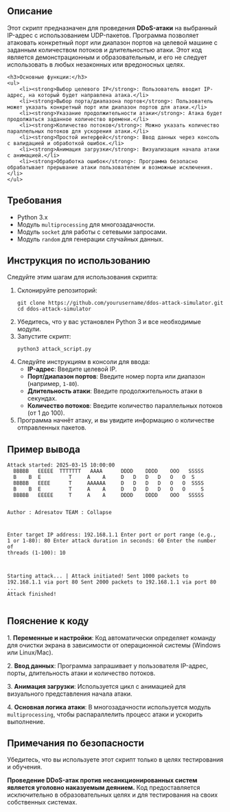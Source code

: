 <!DOCTYPE html>
<html lang="ru">
<head>
    <meta charset="UTF-8">
    <meta name="viewport" content="width=device-width, initial-scale=1.0">
    <meta http-equiv="X-UA-Compatible" content="ie=edge">
</head>
<body>

<section>
    <h2>Описание</h2>
    <p>Этот скрипт предназначен для проведения <strong>DDoS-атаки</strong> на выбранный IP-адрес с использованием UDP-пакетов. Программа позволяет атаковать конкретный порт или диапазон портов на целевой машине с заданным количеством потоков и длительностью атаки. Этот код является демонстрационным и образовательным, и его не следует использовать в любых незаконных или вредоносных целях.</p>

    <h3>Основные функции:</h3>
    <ul>
        <li><strong>Выбор целевого IP</strong>: Пользователь вводит IP-адрес, на который будет направлена атака.</li>
        <li><strong>Выбор порта/диапазона портов</strong>: Пользователь может указать конкретный порт или диапазон портов для атаки.</li>
        <li><strong>Указание продолжительности атаки</strong>: Атака будет продолжаться заданное количество времени.</li>
        <li><strong>Количество потоков</strong>: Можно указать количество параллельных потоков для ускорения атаки.</li>
        <li><strong>Простой интерфейс</strong>: Ввод данных через консоль с валидацией и обработкой ошибок.</li>
        <li><strong>Анимация загрузки</strong>: Визуализация начала атаки с анимацией.</li>
        <li><strong>Обработка ошибок</strong>: Программа безопасно обрабатывает прерывание атаки пользователем и возможные исключения.</li>
    </ul>
</section>

<section>
    <h2>Требования</h2>
    <ul>
        <li>Python 3.x</li>
        <li>Модуль <code>multiprocessing</code> для многозадачности.</li>
        <li>Модуль <code>socket</code> для работы с сетевыми запросами.</li>
        <li>Модуль <code>random</code> для генерации случайных данных.</li>
    </ul>
</section>

<section>
    <h2>Инструкция по использованию</h2>
    <p>Следуйте этим шагам для использования скрипта:</p>
    <ol>
        <li>Склонируйте репозиторий:
            <pre><code>git clone https://github.com/yourusername/ddos-attack-simulator.git
cd ddos-attack-simulator</code></pre>
        </li>
        <li>Убедитесь, что у вас установлен Python 3 и все необходимые модули.</li>
        <li>Запустите скрипт:
            <pre><code>python3 attack_script.py</code></pre>
        </li>
        <li>Следуйте инструкциям в консоли для ввода:
            <ul>
                <li><strong>IP-адрес</strong>: Введите целевой IP.</li>
                <li><strong>Порт/диапазон портов</strong>: Введите номер порта или диапазон (например, <code>1-80</code>).</li>
                <li><strong>Длительность атаки</strong>: Введите продолжительность атаки в секундах.</li>
                <li><strong>Количество потоков</strong>: Введите количество параллельных потоков (от 1 до 100).</li>
            </ul>
        </li>
        <li>Программа начнёт атаку, и вы увидите информацию о количестве отправленных пакетов.</li>
    </ol>
</section>

<section>
    <h2>Пример вывода</h2>
    <pre><code>Attack started: 2025-03-15 10:00:00
  BBBBB   EEEEE  TTTTTТТ   AAAA      DDDD    DDDD    OOO   SSSSS
  B    B  E         T     A    A     D   D   D   D   O   O  S
  BBBBB   EEEE      T     AAAAAA     D   D   D   D   O   O  SSSS
  B    B  E         T     A    A     D   D   D   D   O   O     S
  BBBBB   EEEEE     T     A    A     DDDD    DDDD    OOO   SSSSS

Author   : Adresatov
TEAM     : Collapse

Enter target IP address: 192.168.1.1
Enter port or port range (e.g., 1 or 1-80): 80
Enter attack duration in seconds: 60
Enter the number of threads (1-100): 10

Starting attack... | Attack initiated!
Sent 1000 packets to 192.168.1.1 via port 80
Sent 2000 packets to 192.168.1.1 via port 80
...
Attack finished!</code></pre>
</section>

<section>
    <h2>Пояснение к коду</h2>
    <p>1. <strong>Переменные и настройки</strong>: Код автоматически определяет команду для очистки экрана в зависимости от операционной системы (Windows или Linux/Mac).</p>
    <p>2. <strong>Ввод данных</strong>: Программа запрашивает у пользователя IP-адрес, порты, длительность атаки и количество потоков.</p>
    <p>3. <strong>Анимация загрузки</strong>: Используется цикл с анимацией для визуального представления начала атаки.</p>
    <p>4. <strong>Основная логика атаки</strong>: В многозадачности используется модуль <code>multiprocessing</code>, чтобы распараллелить процесс атаки и ускорить выполнение.</p>
</section>

<section>
    <h2>Примечания по безопасности</h2>
    <div class="note">
        <p class="important">Убедитесь, что вы используете этот скрипт только в целях тестирования и обучения.</p>
        <p><strong>Проведение DDoS-атак против несанкционированных систем является уголовно наказуемым деянием.</strong> Код предоставляется исключительно в образовательных целях и для тестирования на своих собственных системах.</p>
    </div>
</section>

</body>
</html>
